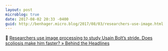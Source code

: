 ```yaml
---
layout: post
microblog: true
date: 2017-08-02 20:33 -0400
guid: http://benhager.micro.blog/2017/08/03/researchers-use-image.html
---
```

🔬 [Researchers use image processing to study Usain Bolt’s stride. Does scoliosis make him faster? » Behind the Headlines](https://blogs.mathworks.com/headlines/2017/08/01/researchers-use-image-processing-to-study-usain-bolts-stride-does-scoliosis-make-him-faster/?s_eid=PSM_bl)
